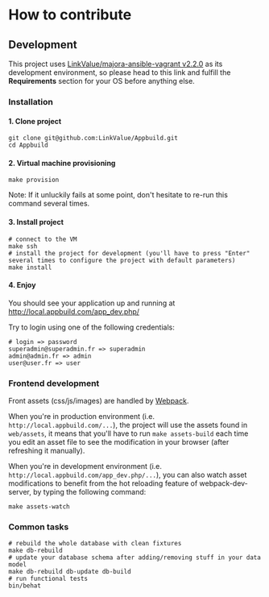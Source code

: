 # How to contribute

## Development

This project uses [LinkValue/majora-ansible-vagrant v2.2.0](https://github.com/LinkValue/majora-ansible-vagrant/tree/v2.2.0) as its development environment,
so please head to this link and fulfill the **Requirements** section for your OS before anything else.

### Installation

#### 1. Clone project
```shell
git clone git@github.com:LinkValue/Appbuild.git
cd Appbuild
```

#### 2. Virtual machine provisioning
```shell
make provision
```

Note: If it unluckily fails at some point, don't hesitate to re-run this command several times.

#### 3. Install project
```shell
# connect to the VM
make ssh
# install the project for development (you'll have to press "Enter" several times to configure the project with default parameters)
make install
```

#### 4. Enjoy

You should see your application up and running at http://local.appbuild.com/app_dev.php/

Try to login using one of the following credentials:
```
# login => password
superadmin@superadmin.fr => superadmin
admin@admin.fr => admin
user@user.fr => user
```

### Frontend development

Front assets (css/js/images) are handled by [Webpack](https://webpack.js.org/).

When you're in production environment (i.e. `http://local.appbuild.com/...`), the project will use the assets found in `web/assets`, it means that you'll have to run `make assets-build` each time you edit an asset file to see the modification in your browser (after refreshing it manually). 

When you're in development environment (i.e. `http://local.appbuild.com/app_dev.php/...`), you can also watch asset modifications to benefit from the hot reloading feature of webpack-dev-server, by typing the following command:
```shell
make assets-watch
```

### Common tasks
```shell
# rebuild the whole database with clean fixtures
make db-rebuild
# update your database schema after adding/removing stuff in your data model
make db-rebuild db-update db-build
# run functional tests
bin/behat
```
